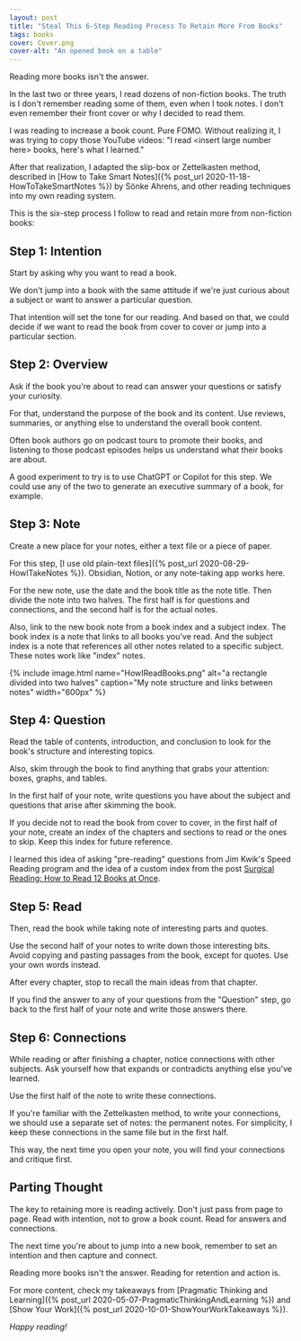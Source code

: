 ```yaml
---
layout: post
title: "Steal This 6-Step Reading Process To Retain More From Books"
tags: books
cover: Cover.png
cover-alt: "An opened book on a table" 
---
```


Reading more books isn't the answer.

In the last two or three years, I read dozens of non-fiction books. The truth is I don't remember reading some of them, even when I took notes. I don't even remember their front cover or why I decided to read them.

I was reading to increase a book count. Pure FOMO. Without realizing it, I was trying to copy those YouTube videos: "I read \<insert large number here\> books, here's what I learned."

After that realization, I adapted the slip-box or Zettelkasten method, described in [How to Take Smart Notes]({% post_url 2020-11-18-HowToTakeSmartNotes %}) by Sönke Ahrens, and other reading techniques into my own reading system.

This is the six-step process I follow to read and retain more from non-fiction books:

## Step 1: Intention

Start by asking why you want to read a book.

We don't jump into a book with the same attitude if we're just curious about a subject or want to answer a particular question.

That intention will set the tone for our reading. And based on that, we could decide if we want to read the book from cover to cover or jump into a particular section.

## Step 2: Overview

Ask if the book you're about to read can answer your questions or satisfy your curiosity.

For that, understand the purpose of the book and its content. Use reviews, summaries, or anything else to understand the overall book content.

Often book authors go on podcast tours to promote their books, and listening to those podcast episodes helps us understand what their books are about.

A good experiment to try is to use ChatGPT or Copilot for this step. We could use any of the two to generate an executive summary of a book, for example.

## Step 3: Note

Create a new place for your notes, either a text file or a piece of paper.

For this step, [I use old plain-text files]({% post_url 2020-08-29-HowITakeNotes %}). Obsidian, Notion, or any note-taking app works here.

For the new note, use the date and the book title as the note title. Then divide the note into two halves. The first half is for questions and connections, and the second half is for the actual notes.

Also, link to the new book note from a book index and a subject index. The book index is a note that links to all books you've read. And the subject index is a note that references all other notes related to a specific subject. These notes work like "index" notes.

{% include image.html name="HowIReadBooks.png" alt="a rectangle divided into two halves" caption="My note structure and links between notes" width="600px" %}

## Step 4: Question

Read the table of contents, introduction, and conclusion to look for the book's structure and interesting topics.

Also, skim through the book to find anything that grabs your attention: boxes, graphs, and tables.

In the first half of your note, write questions you have about the subject and questions that arise after skimming the book.

If you decide not to read the book from cover to cover, in the first half of your note, create an index of the chapters and sections to read or the ones to skip. Keep this index for future reference.

I learned this idea of asking "pre-reading" questions from Jim Kwik's Speed Reading program and the idea of a custom index from the post [Surgical Reading: How to Read 12 Books at Once](https://every.to/superorganizers/surgical-reading-how-to-read-12-books-580014).

## Step 5: Read

Then, read the book while taking note of interesting parts and quotes.

Use the second half of your notes to write down those interesting bits. Avoid copying and pasting passages from the book, except for quotes. Use your own words instead.

After every chapter, stop to recall the main ideas from that chapter.

If you find the answer to any of your questions from the "Question" step, go back to the first half of your note and write those answers there.

## Step 6: Connections

While reading or after finishing a chapter, notice connections with other subjects. Ask yourself how that expands or contradicts anything else you've learned.

Use the first half of the note to write these connections.

If you're familiar with the Zettelkasten method, to write your connections, we should use a separate set of notes: the permanent notes. For simplicity, I keep these connections in the same file but in the first half.

This way, the next time you open your note, you will find your connections and critique first.

## Parting Thought

The key to retaining more is reading actively. Don't just pass from page to page. Read with intention, not to grow a book count. Read for answers and connections.

The next time you're about to jump into a new book, remember to set an intention and then capture and connect.

Reading more books isn't the answer. Reading for retention and action is.

For more content, check my takeaways from [Pragmatic Thinking and Learning]({% post_url 2020-05-07-PragmaticThinkingAndLearning %}) and [Show Your Work]({% post_url 2020-10-01-ShowYourWorkTakeaways %}).

_Happy reading!_